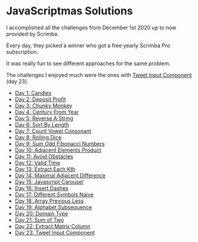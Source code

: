 # JavaScriptmas Solutions

I accomplished all the challenges from December 1st 2020 up to now provided by Scrimba.

Every day, they picked a winner who got a free yearly Scrimba Pro subscription.

It was really fun to see different approaches for the same problem.

The challenges I enjoyed much were the ones with [Tweet Input Component](https://scrimba.com/scrim/cof534ca29ce316e2eb8112c6) (day 23).

- [Day 1: Candies](https://scrimba.com/scrim/co0ac496fab757f2c75e2fb62)
- [Day 2: Deposit Profit](https://scrimba.com/learn/adventcalendar/note-at-1-14-co3ed443ab5cd3c4cd6196897)
- [Day 3: Chunky Monkey](https://scrimba.com/learn/adventcalendar/note-at-0-00-coc7c4d47917d5998f509b896)
- [Day 4: Century From Year](https://scrimba.com/learn/adventcalendar/note-at-1-03-co237461da9cfef6f5177b633)
- [Day 5: Reverse A String](https://scrimba.com/learn/adventcalendar/note-at-0-00-co25745ef9957c58cd972b564)
- [Day 6: Sort By Length](https://scrimba.com/learn/adventcalendar/note-at-0-00-co914490ea2195b00db6d2198)
- [Day 7: Count Vowel Consonant](https://scrimba.com/learn/adventcalendar/note-at-0-00-cod7343a0874bb78208bb79df)
- [Day 8: Rolling Dice](https://scrimba.com/scrim/cocdf4a38933dd3976dbc1983)
- [Day 9: Sum Odd Fibonacci Numbers](https://scrimba.com/scrim/co03d486f9b81f12c8971bae9)
- [Day 10: Adjacent Elements Product](https://scrimba.com/scrim/cofbb446aa494eb18cf5f374d)
- [Day 11: Avoid Obstacles](https://scrimba.com/scrim/cofaa41edadb8063ecdc4e129)
- [Day 12: Valid Time](https://scrimba.com/scrim/cof2544ddb5144a7e85ee71e9)
- [Day 13: Extract Each Kth](https://scrimba.com/scrim/co33b4a198ef45d1628134481)
- [Day 14: Maximal Adjacent Difference](https://scrimba.com/scrim/co32244e2a8a3b88d78439d27)
- [Day 15: Javascript Carousel](https://scrimba.com/scrim/cof4f4583a09aef54d4e16e7b)
- [Day 16: Insert Dashes](https://scrimba.com/scrim/co3084ca3b3870c8f3f1cf4cd)
- [Day 17: Different Symbols Naive](https://scrimba.com/scrim/co1bc4716addce8e7582c0fb1)
- [Day 18: Array Previous Less](https://scrimba.com/scrim/cod5d442a8aedab6500d17091)
- [Day 19: Alphabet Subsequence](https://scrimba.com/scrim/co893433da947b92b7bd80fab)
- [Day 20: Domain Type](https://scrimba.com/scrim/cof114d3db7ef2cf4ecbd788b)
- [Day 21: Sum of Two](https://scrimba.com/scrim/coc4b476694463727a45352b8)
- [Day 22: Extract Matrix Column](https://scrimba.com/scrim/co4c8498993b7a78375807020)
- [Day 23: Tweet Input Component](https://scrimba.com/scrim/cof534ca29ce316e2eb8112c6)
